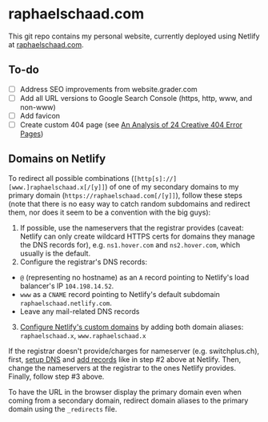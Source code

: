 # raphaelschaad.com

This git repo contains my personal website, currently deployed using Netlify at [raphaelschaad.com](https://raphaelschaad.com).

## To-do
- [ ] Address SEO improvements from website.grader.com
- [ ] Add all URL versions to Google Search Console (https, http, www, and non-www)
- [ ] Add favicon
- [ ] Create custom 404 page (see [An Analysis of 24 Creative 404 Error Pages](https://blog.prototypr.io/an-analysis-of-24-creative-404-error-pages-7be770535a8f))

## Domains on Netlify
To redirect all possible combinations (`[http[s]://][www.]raphaelschaad.x[/[y]]`) of one of my secondary domains to my primary domain (`https://raphaelschaad.com[/[y]]`), follow these steps (note that there is no easy way to catch random subdomains and redirect them, nor does it seem to be a convention with the big guys):

1. If possible, use the nameservers that the registrar provides (caveat: Netlify can only create wildcard HTTPS certs for domains they manage the DNS records for), e.g. `ns1.hover.com` and `ns2.hover.com`, which usually is the default.
2. Configure the registrar's DNS records:
  - `@` (representing no hostname) as an `A` record pointing to Netlify's load balancer's IP `104.198.14.52`.
  - `www` as a `CNAME` record pointing to Netlify's default subdomain `raphaelschaad.netlify.com`.
  - Leave any mail-related DNS records
3. [Configure Netlify's custom domains](https://app.netlify.com/sites/raphaelschaad/settings/domain) by adding both domain aliases: `raphaelschaad.x`, `www.raphaelschaad.x`

If the registrar doesn't provide/charges for nameserver (e.g. switchplus.ch), first, [setup DNS](https://app.netlify.com/account/dns/setup) and [add records](https://app.netlify.com/account/dns) like in step #2 above at Netlify. Then, change the nameservers at the registrar to the ones Netlify provides. Finally, follow step #3 above.

To have the URL in the browser display the primary domain even when coming from a secondary domain, redirect domain aliases to the primary domain using the `_redirects` file.
